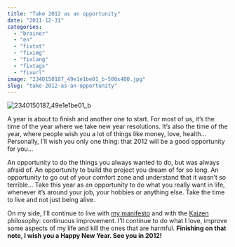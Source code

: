 ```yaml
---
title: "Take 2012 as an opportunity"
date: "2011-12-31"
categories: 
  - "brainer"
  - "en"
  - "fixtxt"
  - "fiximg"
  - "fixlang"
  - "fixtags"
  - "fixurl"
image: "2340150187_49e1e1be01_b-580x400.jpg"
slug: "take-2012-as-an-opportunity"
---
```


![](images/2340150187_49e1e1be01_b-580x400.jpg "2340150187_49e1e1be01_b")

A year is about to finish and another one to start. For most of us, it’s the time of the year where we take new year resolutions. It’s also the time of the year, where people wish you a lot of things like money, love, health… Personally, I’ll wish you only one thing: that 2012 will be a good opportunity for you…

An opportunity to do the things you always wanted to do, but was always afraid of. An opportunity to build the project you dream of for so long. An opportunity to go out of your comfort zone and understand that it wasn’t so terrible… Take this year as an opportunity to do what you really want in life, whenever it’s around your job, your hobbies or anything else. Take the time to live and not just being alive.

On my side, I’ll continue to live with [my manifesto](http://fred.dev/my-life-manifesto/) and with the [Kaizen](https://en.m.wikipedia.org/wiki/Kaizen) philosophy: continuous improvement. I’ll continue to do what I love, improve some aspects of my life and kill the ones that are harmful. **Finishing on that note, I wish you a Happy New Year. See you in 2012!**
